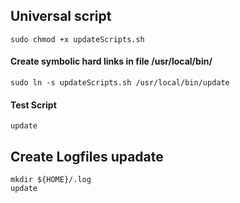 ## Universal script
```
sudo chmod +x updateScripts.sh
```

#### Create symbolic hard links in file /usr/local/bin/

```
sudo ln -s updateScripts.sh /usr/local/bin/update
```

#### Test Script
```
update
```

## Create Logfiles upadate
```
mkdir ${HOME}/.log
update
```


